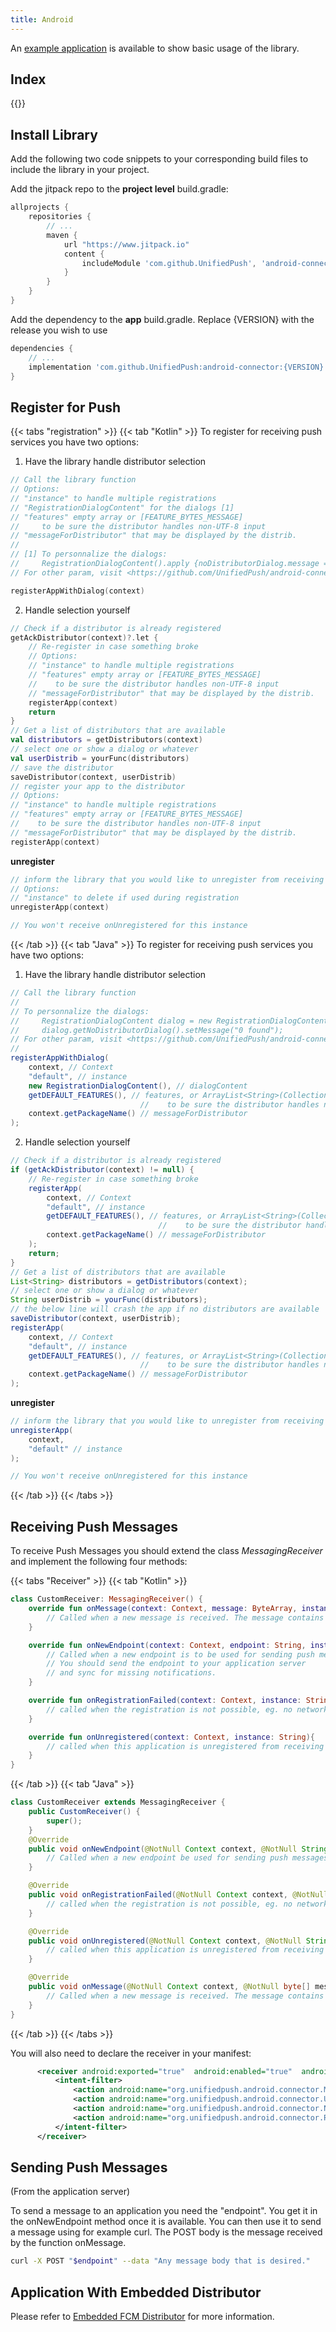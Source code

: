 ```yaml
---
title: Android
---
```


An [example application](https://github.com/UnifiedPush/android-example) is available to show basic usage of the library.

## Index

{{<toc>}}

## Install Library

Add the following two code snippets to your corresponding build files to include the library in your project.

Add the jitpack repo to the **project level** build.gradle:

```gradle
allprojects {
    repositories {
        // ...
        maven {
            url "https://www.jitpack.io"
            content {
                includeModule 'com.github.UnifiedPush', 'android-connector'
            }
        }
    }
}
```

Add the dependency to the **app** build.gradle. Replace {VERSION} with the release you wish to use

```gradle
dependencies {
    // ...
    implementation 'com.github.UnifiedPush:android-connector:{VERSION}'
}
```

## Register for Push

{{< tabs "registration" >}}
{{< tab "Kotlin" >}}
To register for receiving push services you have two options:
1. Have the library handle distributor selection

```kotlin
// Call the library function
// Options:
// "instance" to handle multiple registrations
// "RegistrationDialogContent" for the dialogs [1]
// "features" empty array or [FEATURE_BYTES_MESSAGE]
//     to be sure the distributor handles non-UTF-8 input
// "messageForDistributor" that may be displayed by the distrib.
//
// [1] To personnalize the dialogs:
//     RegistrationDialogContent().apply {noDistributorDialog.message = "0 found"}
// For other param, visit <https://github.com/UnifiedPush/android-connector/blob/main/connector/src/main/java/org/unifiedpush/android/connector/RegistrationDialogContent.kt>

registerAppWithDialog(context)
```

2. Handle selection yourself

```kotlin
// Check if a distributor is already registered
getAckDistributor(context)?.let {
    // Re-register in case something broke
    // Options:
    // "instance" to handle multiple registrations
    // "features" empty array or [FEATURE_BYTES_MESSAGE]
    //    to be sure the distributor handles non-UTF-8 input
    // "messageForDistributor" that may be displayed by the distrib.
    registerApp(context)
    return
}
// Get a list of distributors that are available
val distributors = getDistributors(context)
// select one or show a dialog or whatever
val userDistrib = yourFunc(distributors)
// save the distributor
saveDistributor(context, userDistrib)
// register your app to the distributor
// Options:
// "instance" to handle multiple registrations
// "features" empty array or [FEATURE_BYTES_MESSAGE]
//    to be sure the distributor handles non-UTF-8 input
// "messageForDistributor" that may be displayed by the distrib.
registerApp(context)
```

**unregister**

```kotlin
// inform the library that you would like to unregister from receiving push messages
// Options:
// "instance" to delete if used during registration
unregisterApp(context)

// You won't receive onUnregistered for this instance
```

{{< /tab >}}
{{< tab "Java" >}}
To register for receiving push services you have two options:

1. Have the library handle distributor selection
```java
// Call the library function
//
// To personnalize the dialogs:
//     RegistrationDialogContent dialog = new RegistrationDialogContent()
//     dialog.getNoDistributorDialog().setMessage("0 found");
// For other param, visit <https://github.com/UnifiedPush/android-connector/blob/main/connector/src/main/java/org/unifiedpush/android/connector/RegistrationDialogContent.kt>
//
registerAppWithDialog(
    context, // Context
    "default", // instance
    new RegistrationDialogContent(), // dialogContent
    getDEFAULT_FEATURES(), // features, or ArrayList<String>(Collections.singleton(UnifiedPush.FEATURE_BYTES_MESSAGE)),
                             //    to be sure the distributor handles non-UTF-8 input
    context.getPackageName() // messageForDistributor
);
```

2. Handle selection yourself
```java
// Check if a distributor is already registered
if (getAckDistributor(context) != null) {
    // Re-register in case something broke
    registerApp(
        context, // Context
        "default", // instance
        getDEFAULT_FEATURES(), // features, or ArrayList<String>(Collections.singleton(UnifiedPush.FEATURE_BYTES_MESSAGE)),
                                 //    to be sure the distributor handles non-UTF-8 input
        context.getPackageName() // messageForDistributor
    );
    return;
}
// Get a list of distributors that are available
List<String> distributors = getDistributors(context);
// select one or show a dialog or whatever
String userDistrib = yourFunc(distributors);
// the below line will crash the app if no distributors are available
saveDistributor(context, userDistrib);
registerApp(
    context, // Context
    "default", // instance
    getDEFAULT_FEATURES(), // features, or ArrayList<String>(Collections.singleton(UnifiedPush.FEATURE_BYTES_MESSAGE)),
                             //    to be sure the distributor handles non-UTF-8 input
    context.getPackageName() // messageForDistributor
);

```

**unregister**
```java
// inform the library that you would like to unregister from receiving push messages
unregisterApp(
    context,
    "default" // instance
);

// You won't receive onUnregistered for this instance
```

{{< /tab >}}
{{< /tabs >}}

## Receiving Push Messages

To receive Push Messages you should extend the class _MessagingReceiver_ and implement the following four methods:

{{< tabs "Receiver" >}}
{{< tab "Kotlin" >}}

```kotlin
class CustomReceiver: MessagingReceiver() {
    override fun onMessage(context: Context, message: ByteArray, instance: String) {
        // Called when a new message is received. The message contains the full POST body of the push message
    }

    override fun onNewEndpoint(context: Context, endpoint: String, instance: String) {
        // Called when a new endpoint is to be used for sending push messages
        // You should send the endpoint to your application server
        // and sync for missing notifications.
    }

    override fun onRegistrationFailed(context: Context, instance: String) {
        // called when the registration is not possible, eg. no network
    }

    override fun onUnregistered(context: Context, instance: String){
        // called when this application is unregistered from receiving push messages
    }
}
```
{{< /tab >}}
{{< tab "Java" >}}
```java
class CustomReceiver extends MessagingReceiver {
    public CustomReceiver() {
        super();
    }
    @Override
    public void onNewEndpoint(@NotNull Context context, @NotNull String endpoint, @NotNull String instance) {
        // Called when a new endpoint be used for sending push messages
    }

    @Override
    public void onRegistrationFailed(@NotNull Context context, @NotNull String instance) {
        // called when the registration is not possible, eg. no network
    }

    @Override
    public void onUnregistered(@NotNull Context context, @NotNull String instance) {
        // called when this application is unregistered from receiving push messages
    }

    @Override
    public void onMessage(@NotNull Context context, @NotNull byte[] message, @NotNull String instance) {
        // Called when a new message is received. The message contains the full POST body of the push message
    }
}

```
{{< /tab >}}
{{< /tabs >}}

You will also need to declare the receiver in your manifest:

```xml
      <receiver android:exported="true"  android:enabled="true"  android:name=".CustomReceiver">
          <intent-filter>
              <action android:name="org.unifiedpush.android.connector.MESSAGE"/>
              <action android:name="org.unifiedpush.android.connector.UNREGISTERED"/>
              <action android:name="org.unifiedpush.android.connector.NEW_ENDPOINT"/>
              <action android:name="org.unifiedpush.android.connector.REGISTRATION_FAILED"/>
          </intent-filter>
      </receiver>
```

## Sending Push Messages

(From the application server)

To send a message to an application you need the "endpoint". You get it in the onNewEndpoint method once it is available. You can then use it to send a message using for example curl. The POST body is the message received by the function onMessage.

```bash
curl -X POST "$endpoint" --data "Any message body that is desired."
```

## Application With Embedded Distributor

Please refer to [Embedded FCM Distributor](/developers/embedded_fcm/) for more information.
